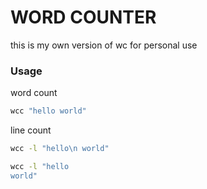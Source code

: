 # WORD COUNTER

this is my own version of wc for personal use

### Usage

word count
```bash
wcc "hello world"
```

line count
```bash
wcc -l "hello\n world"
```

```bash
wcc -l "hello
world"
```
